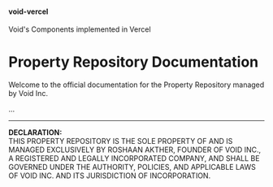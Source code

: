 #### void-vercel
Void's Components implemented in Vercel

# Property Repository Documentation

Welcome to the official documentation for the Property Repository managed by Void Inc.

...

---

**DECLARATION:**  
THIS PROPERTY REPOSITORY IS THE SOLE PROPERTY OF AND IS MANAGED EXCLUSIVELY BY ROSHAAN AKTHER, FOUNDER OF VOID INC., A REGISTERED AND LEGALLY INCORPORATED COMPANY, AND SHALL BE GOVERNED UNDER THE AUTHORITY, POLICIES, AND APPLICABLE LAWS OF VOID INC. AND ITS JURISDICTION OF INCORPORATION.
